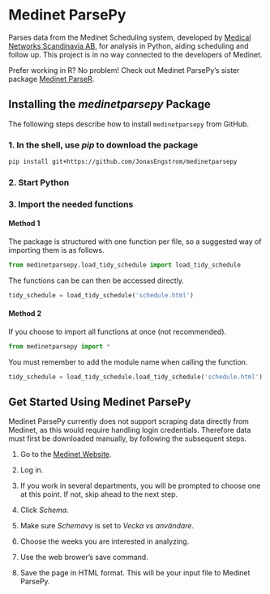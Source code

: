 # Medinet ParsePy

Parses data from the Medinet Scheduling system, developed by [Medical Networks Scandinavia AB](https://www.medinetworks.se), for analysis in Python, aiding scheduling and follow up. This project is in no way connected to the developers of Medinet.

Prefer working in R? No problem! Check out Medinet ParsePy’s sister package [Medinet ParseR](https://github.com/JonasEngstrom/medinetparser).

## Installing the *medinetparsepy* Package

The following steps describe how to install `medinetparsepy` from GitHub.

### 1. In the shell, use *pip* to download the package

```bash
pip install git+https://github.com/JonasEngstrom/medinetparsepy
```

### 2. Start Python

### 3. Import the needed functions

#### Method 1

The package is structured with one function per file, so a suggested way of importing them is as follows.

```python
from medinetparsepy.load_tidy_schedule import load_tidy_schedule
```

The functions can be can then be accessed directly.

```python
tidy_schedule = load_tidy_schedule('schedule.html')
```

#### Method 2

If you choose to import all functions at once (not recommended).

```python
from medinetparsepy import *
```

You must remember to add the module name when calling the function.

```python
tidy_schedule = load_tidy_schedule.load_tidy_schedule('schedule.html')
```

## Get Started Using Medinet ParsePy

Medinet ParsePy currently does not support scraping data directly from Medinet, as this would require handling login credentials. Therefore data must first be downloaded manually, by following the subsequent steps.

1. Go to the [Medinet Website](https://medinet.se).

2. Log in.

3. If you work in several departments, you will be prompted to choose one at this point. If not, skip ahead to the next step.

4. Click *Schema*.

5. Make sure *Schemavy* is set to *Vecka vs användare*.

6. Choose the weeks you are interested in analyzing.

7. Use the web brower’s save command.

8. Save the page in HTML format. This will be your input file to Medinet ParsePy.
